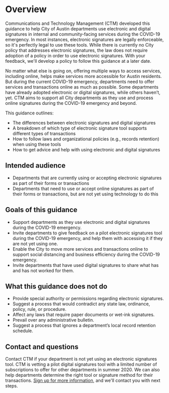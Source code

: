 # Overview

Communications and Technology Management \(CTM\) developed this guidance to help City of Austin departments use electronic and digital signatures in internal and community-facing services during the COVID-19 emergency. In most instances, electronic signatures are legally enforceable, so it's perfectly legal to use these tools. While there is currently no City policy that addresses electronic signatures, the law does not require adoption of a policy in order to use electronic signatures. With your feedback, we'll develop a policy to follow this guidance at a later date. 

No matter what else is going on, offering multiple ways to access services, including online, helps make services more accessible for Austin residents. But during the current COVID-19 emergency, departments need to offer services and transactions online as much as possible. Some departments have already adopted electronic or digital signatures, while others haven’t, yet. CTM aims to support all City departments as they use and process online signatures during the COVID-19 emergency and beyond. 

This guidance outlines: 

* The differences between electronic signatures and digital signatures 
* A breakdown of which type of electronic signature tool supports different types of transactions 
* How to follow laws and organizational policies \(e.g., records retention\) when using these tools 
* How to get advice and help with using electronic and digital signatures

## Intended audience

* Departments that are currently using or accepting electronic signatures as part of their forms or transactions
* Departments that need to use or accept online signatures as part of their forms or transactions, but are not yet using technology to do this

## Goals of this guidance

* Support departments as they use electronic and digital signatures during the COVID-19 emergency. 
* Invite departments to give feedback on a pilot electronic signatures tool during the COVID-19 emergency, and help them with accessing it if they are not yet using one.  
* Enable the City to move more services and transactions online to support social distancing and business efficiency during the COVID-19 emergency. 
* Invite departments that have used digital signatures to share what has and has not worked for them. 

## What this guidance does not do 

* Provide special authority or permissions regarding electronic signatures.  
* Suggest a process that would contradict any state law, ordinance, policy, rule, or procedure.  
* Affect any laws that require paper documents or wet-ink signatures. 
* Prevail over any administrative bulletin.  
* Suggest a process that ignores a department’s local record retention schedule.  

## Contact and questions

Contact CTM if your department is not yet using an electronic signatures tool. CTM is vetting a pilot digital signatures tool with a limited number of subscriptions to offer for other departments in summer 2020. We can also help departments determine the right tool or signature method for their transactions. [Sign up for more information](https://airtable.com/shrVQHPwHSZM3ZhTa), and we'll contact you with next steps. 

